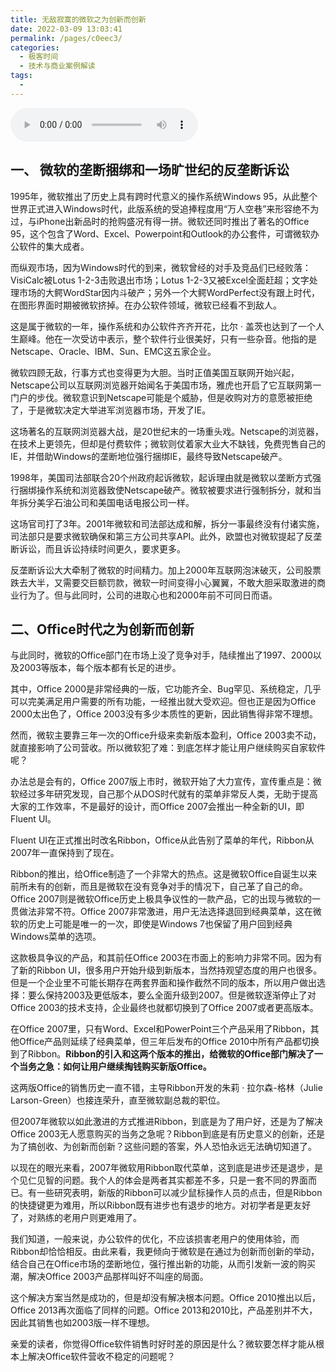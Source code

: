 ```yaml
---
title: 无敌寂寞的微软之为创新而创新
date: 2022-03-09 13:03:41
permalink: /pages/c0eec3/
categories:
  - 极客时间
  - 技术与商业案例解读
tags:
  - 
---
```

<audio title="051.无敌寂寞的微软之为创新而创新" src="https://static001.geekbang.org/resource/audio/52/5a/5206942d76404d906a3abd9fc1148d5a.mp3" controls="controls"></audio> 
<h2>一、  微软的垄断捆绑和一场旷世纪的反垄断诉讼</h2>
<p>1995年，微软推出了历史上具有跨时代意义的操作系统Windows  95，从此整个世界正式进入Windows时代，此版系统的受追捧程度用“万人空巷”来形容绝不为过，与iPhone出新品时的抢购盛况有得一拼。微软还同时推出了著名的Office 95，这个包含了Word、Excel、Powerpoint和Outlook的办公套件，可谓微软办公软件的集大成者。</p>
<p>而纵观市场，因为Windows时代的到来，微软曾经的对手及竞品们已经败落：VisiCalc被Lotus 1-2-3击败退出市场；Lotus 1-2-3又被Excel全面赶超；文字处理市场的大鳄WordStar因内斗破产；另外一个大鳄WordPerfect没有跟上时代，在图形界面时期被微软挤掉。在办公软件领域，微软已经看不到敌人。</p>
<p>这是属于微软的一年，操作系统和办公软件齐齐开花，比尔  · 盖茨也达到了一个人生巅峰。他在一次受访中表示，整个软件行业很美好，只有一些杂音。他指的是Netscape、Oracle、IBM、Sun、EMC这五家企业。</p>
<p>微软四顾无敌，行事方式也变得更为大胆。当时正值美国互联网开始兴起，Netscape公司以互联网浏览器开始闻名于美国市场，雅虎也开启了它互联网第一门户的步伐。微软意识到Netscape可能是个威胁，但是收购对方的意愿被拒绝了，于是微软决定大举进军浏览器市场，开发了IE。</p>
<!-- [[[read_end]]] -->
<p>这场著名的互联网浏览器大战，是20世纪末的一场重头戏。Netscape的浏览器，在技术上更领先，但却是付费软件；微软则仗着家大业大不缺钱，免费兜售自己的IE，并借助Windows的垄断地位强行捆绑IE，最终导致Netscape破产。</p>
<p>1998年，美国司法部联合20个州政府起诉微软，起诉理由就是微软以垄断方式强行捆绑操作系统和浏览器致使Netscape破产。微软被要求进行强制拆分，就和当年拆分美孚石油公司和美国电话电报公司一样。</p>
<p>这场官司打了3年。2001年微软和司法部达成和解，拆分一事最终没有付诸实施，司法部只是要求微软确保和第三方公司共享API。此外，欧盟也对微软提起了反垄断诉讼，而且诉讼持续时间更久，要求更多。</p>
<p>反垄断诉讼大大牵制了微软的时间精力。加上2000年互联网泡沫破灭，公司股票跌去大半，又需要交巨额罚款，微软一时间变得小心翼翼，不敢大胆采取激进的商业行为了。但与此同时，公司的进取心也和2000年前不可同日而语。</p>
<h2>二、Office时代之为创新而创新</h2>
<p>与此同时，微软的Office部门在市场上没了竞争对手，陆续推出了1997、2000以及2003等版本，每个版本都有长足的进步。</p>
<p>其中，Office  2000是非常经典的一版，它功能齐全、Bug罕见、系统稳定，几乎可以完美满足用户需要的所有功能，一经推出就大受欢迎。但也正是因为Office  2000太出色了，Office  2003没有多少本质性的更新，因此销售得非常不理想。</p>
<p>然而，微软主要靠三年一次的Office升级来卖新版本盈利，Office  2003卖不动，就直接影响了公司营收。所以微软犯了难：到底怎样才能让用户继续购买自家软件呢？</p>
<p>办法总是会有的，Office 2007版上市时，微软开始了大力宣传，宣传重点是：微软经过多年研究发现，自己那个从DOS时代就有的菜单非常反人类，无助于提高大家的工作效率，不是最好的设计，而Office  2007会推出一种全新的UI，即Fluent UI。</p>
<p>Fluent UI在正式推出时改名Ribbon，Office从此告别了菜单的年代，Ribbon从2007年一直保持到了现在。</p>
<p>Ribbon的推出，给Office制造了一个非常大的热点。这是微软Office自诞生以来前所未有的创新，而且是微软在没有竞争对手的情况下，自己革了自己的命。Office 2007则是微软Office历史上极具争议性的一款产品，它的出现与微软的一贯做法非常不符。Office 2007非常激进，用户无法选择退回到经典菜单，这在微软的历史上可能是唯一的一次，即使是Windows  7也保留了用户回到经典Windows菜单的选项。</p>
<p>这款极具争议的产品，和其前任Office 2003在市面上的影响力非常不同。因为有了新的Ribbon UI，很多用户开始升级到新版本，当然持观望态度的用户也很多。但是一个企业里不可能长期存在两套界面和操作截然不同的版本，所以用户做出选择：要么保持2003及更低版本，要么全面升级到2007。但是微软逐渐停止了对Office 2003的技术支持，企业最终也就都切换到了Office 2007或者更高版本。</p>
<p>在Office 2007里，只有Word、Excel和PowerPoint三个产品采用了Ribbon，其他Office产品则延续了经典菜单，但三年后发布的Office 2010中所有产品都切换到了Ribbon。<strong>Ribbon的引入和这两个版本的推出，给微软的Office部门解决了一个当务之急：如何让用户继续掏钱购买新版Office。</strong></p>
<p>这两版Office的销售历史一直不错，主导Ribbon开发的朱莉  ·  拉尔森-格林（Julie Larson-Green）也接连荣升，直至微软副总裁的职位。</p>
<p>但2007年微软以如此激进的方式推进Ribbon，到底是为了用户好，还是为了解决Office 2003无人愿意购买的当务之急呢？Ribbon到底是有历史意义的创新，还是为了搞创收、为创新而创新？这些问题的答案，外人恐怕永远无法确切知道了。</p>
<p>以现在的眼光来看，2007年微软用Ribbon取代菜单，这到底是进步还是退步，是个见仁见智的问题。我个人的体会是两者其实都差不多，只是一套不同的界面而已。有一些研究表明，新版的Ribbon可以减少鼠标操作人员的点击，但是Ribbon的快捷键更为难用，所以Ribbon既有进步也有退步的地方。对初学者是更友好了，对熟练的老用户则更难用了。</p>
<p>我们知道，一般来说，办公软件的优化，不应该损害老用户的使用体验，而Ribbon却恰恰相反。由此来看，我更倾向于微软是在通过为创新而创新的举动，结合自己在Office市场的垄断地位，强行推出新的功能，从而引发新一波的购买潮，解决Office 2003产品那样叫好不叫座的局面。</p>
<p>这个解决方案当然是成功的，但是却没有解决根本问题。Office 2010推出以后，Office 2013再次面临了同样的问题。Office 2013和2010比，产品差别并不大，因此其销售也如2003版一样不理想。</p>
<p>亲爱的读者，你觉得Office软件销售时好时差的原因是什么？微软要怎样才能从根本上解决Office软件营收不稳定的问题呢？</p>
<p></p>
